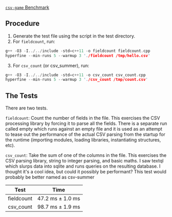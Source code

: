 [`csv-game` Benchmark](https://bitbucket.org/ewanhiggs/csv-game/src/master/)

## Procedure
1. Generate the test file using the script in the test directory.
2. For `fieldcount`, run:

```cpp
g++ -O3 -I../../include -std=c++11 -o fieldcount fieldcount.cpp
hyperfine --min-runs 5 --warmup 3 './fieldcount /tmp/hello.csv'
```

3. For `csv_count` (or csv_summer), run:

```cpp
g++ -O3 -I../../include -std=c++11 -o csv_count csv_count.cpp
hyperfine --min-runs 5 --warmup 3 './csv_count /tmp/count.csv'
```

## The Tests
There are two tests.

`fieldcount`: Count the number of fields in the file. This exercises the CSV processing library by forcing it to parse all the fields. There is a separate run called empty which runs against an empty file and it is used as an attempt to tease out the performance of the actual CSV parsing from the startup for the runtime (importing modules, loading libraries, instantiating structures, etc).

`csv_count`: Take the sum of one of the columns in the file. This exercises the CSV parsing library, string to integer parsing, and basic maths. I saw textql which slurps data into sqlite and runs queries on the resulting database. I thought it's a cool idea, but could it possibly be performant? This test would probably be better named as csv-summer

| Test | Time |
| --- | --- |
| fieldcount | 47.2 ms ± 1.0 ms |
| csv_count | 98.7 ms ± 1.9 ms |
